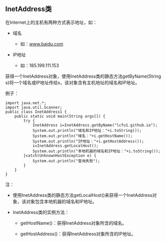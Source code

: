## InetAddress类

在Internet上的主机有两种方式表示地址，如：

- 域名

  - 如：www.baidu.com

- IP地址

  - 如：185.199.111.153

获得一个InetAddress对象，使用InetAddress类的静态方法getByName(String s)将一个域名或IP地址传给s，该对象含有主机地址的域名和IP地址。

例子：

```
import java.net.*;
import java.util.Scanner;
public class InetAddress1 {
	public static void main(String args[]) {
		try {
			InetAddress i=InetAddress.getByName("lcfu1.github.io");
			System.out.println("域名和IP地址："+i.toString());
			System.out.println("域名："+i.getHostName());
			System.out.println("IP地址："+i.getHostAddress());
			i=InetAddress.getLocalHost();
			System.out.println("本地机器的域名和IP地址："+i.toString());
		}catch(UnknownHostException e) {
			System.out.println("查询失败");
		}
	}
}
```

注：

- 使用InetAddress类的静态方法getLocalHost()来获得一个InetAddress对象，该对象包含本地机器的域名和IP地址。

- InetAddress类的实例方法：

  - getHostName()：获得InetAddress对象所含的域名。

  - getHostAddress()：获得InetAddress对象所含的IP地址。